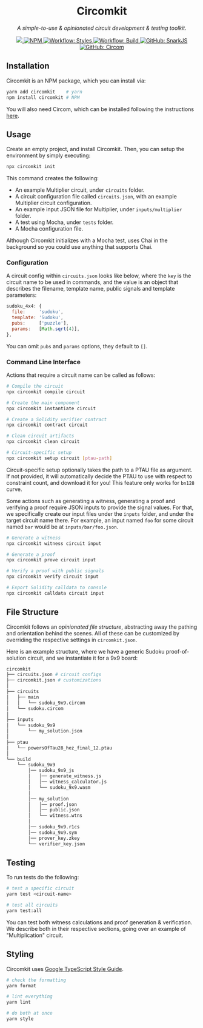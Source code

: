 <p align="center">
  <h1 align="center">
    Circomkit
  </h1>
  <p align="center"><i>A simple-to-use & opinionated circuit development & testing toolkit.</i></p>
</p>

<p align="center">
    <a href="https://opensource.org/licenses/MIT" target="_blank">
        <img src="https://img.shields.io/badge/license-MIT-yellow.svg">
    </a>
     <a href="https://www.npmjs.com/package/circomkit" target="_blank">
        <img alt="NPM" src="https://img.shields.io/npm/v/circomkit?logo=npm&color=CB3837">
    </a>
    <a href="./.github/workflows/styles.yml" target="_blank">
        <img alt="Workflow: Styles" src="https://github.com/erhant/circomkit/actions/workflows/styles.yml/badge.svg?branch=main">
    </a>
    <a href="./.github/workflows/build.yml" target="_blank">
        <img alt="Workflow: Build" src="https://github.com/erhant/circomkit/actions/workflows/build.yml/badge.svg?branch=main">
    </a>
    <a href="https://github.com/iden3/snarkjs" target="_blank">
        <img alt="GitHub: SnarkJS" src="https://img.shields.io/badge/github-snarkjs-lightgray?logo=github">
    </a>
    <a href="https://github.com/iden3/circom" target="_blank">
        <img alt="GitHub: Circom" src="https://img.shields.io/badge/github-circom-lightgray?logo=github">
    </a>
</p>

## Installation

Circomkit is an NPM package, which you can install via:

```sh
yarn add circomkit    # yarn
npm install circomkit # NPM
```

You will also need Circom, which can be installed following the instructions [here](https://docs.circom.io/getting-started/installation/).

## Usage

Create an empty project, and install Circomkit. Then, you can setup the environment by simply executing:

```sh
npx circomkit init
```

This command creates the following:

- An example Multiplier circuit, under `circuits` folder.
- A circuit configuration file called `circuits.json`, with an example Multiplier circuit configuration.
- An example input JSON file for Multiplier, under `inputs/multiplier` folder.
- A test using Mocha, under `tests` folder.
- A Mocha configuration file.

Although Circomkit initializes with a Mocha test, uses Chai in the background so you could use anything that supports Chai.

### Configuration

A circuit config within `circuits.json` looks like below, where the `key` is the circuit name to be used in commands, and the value is an object that describes the filename, template name, public signals and template parameters:

```js
sudoku_4x4: {
  file:     'sudoku',
  template: 'Sudoku',
  pubs:     ['puzzle'],
  params:   [Math.sqrt(4)],
},
```

You can omit `pubs` and `params` options, they default to `[]`.

### Command Line Interface

Actions that require a circuit name can be called as follows:

```bash
# Compile the circuit
npx circomkit compile circuit

# Create the main component
npx circomkit instantiate circuit

# Create a Solidity verifier contract
npx circomkit contract circuit

# Clean circuit artifacts
npx circomkit clean circuit

# Circuit-specific setup
npx circomkit setup circuit [ptau-path]
```

Circuit-specific setup optionally takes the path to a PTAU file as argument. If not provided, it will automatically decide the PTAU to use with respect to constraint count, and download it for you! This feature only works for `bn128` curve.

Some actions such as generating a witness, generating a proof and verifying a proof require JSON inputs to provide the signal values. For that, we specifically create our input files under the `inputs` folder, and under the target circuit name there. For example, an input named `foo` for some circuit named `bar` would be at `inputs/bar/foo.json`.

```bash
# Generate a witness
npx circomkit witness circuit input

# Generate a proof
npx circomkit prove circuit input

# Verify a proof with public signals
npx circomkit verify circuit input

# Export Solidity calldata to console
npx circomkit calldata circuit input
```

## File Structure

Circomkit follows an _opinionated file structure_, abstracting away the pathing and orientation behind the scenes. All of these can be customized by overriding the respective settings in `circomkit.json`.

Here is an example structure, where we have a generic Sudoku proof-of-solution circuit, and we instantiate it for a 9x9 board:

```sh
circomkit
├── circuits.json # circuit configs
├── circomkit.json # customizations
│
├── circuits
│   ├── main
│   │   └── sudoku_9x9.circom
│   └── sudoku.circom
│
├── inputs
│   └── sudoku_9x9
│       └── my_solution.json
│
├── ptau
│   └── powersOfTau28_hez_final_12.ptau
│
└── build
    └── sudoku_9x9
        │── sudoku_9x9_js
        │   │── generate_witness.js
        │   │── witness_calculator.js
        │   └── sudoku_9x9.wasm
        │
        │── my_solution
        │   │── proof.json
        │   │── public.json
        │   └── witness.wtns
        │
        │── sudoku_9x9.r1cs
        │── sudoku_9x9.sym
        │── prover_key.zkey
        └── verifier_key.json

```

## Testing

To run tests do the following:

```bash
# test a specific circuit
yarn test <circuit-name>

# test all circuits
yarn test:all
```

You can test both witness calculations and proof generation & verification. We describe both in their respective sections, going over an example of "Multiplication" circuit.

## Styling

Circomkit uses [Google TypeScript Style Guide](https://google.github.io/styleguide/tsguide.html).

```bash
# check the formatting
yarn format

# lint everything
yarn lint

# do both at once
yarn style
```
